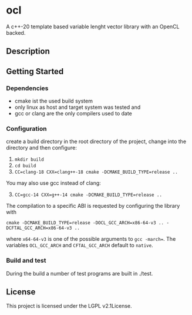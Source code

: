 # ocl

A c++-20 template based variable lenght vector library with an OpenCL
backed.

## Description

## Getting Started

### Dependencies

- cmake ist the used build system
- only linux as host and target system was tested and
- gcc or clang are the only compilers used to date

### Configuration

create a build directory in the root directory of the project,
change into the directory and then configure:

1. `mkdir build`
2. `cd build`
3. `CC=clang-18 CXX=clang++-18 cmake -DCMAKE_BUILD_TYPE=release ..`

You may also use gcc instead of clang:

3. `CC=gcc-14 CXX=g++-14 cmake -DCMAKE_BUILD_TYPE=release ..`

The compilation to a specific ABI is requested by configuring the library with

`cmake -DCMAKE_BUILD_TYPE=release -DOCL_GCC_ARCH=x86-64-v3 .. -DCFTAL_GCC_ARCH=x86-64-v3 ..`

where `x64-64-v3` is one of the possible arguments to `gcc -march=`.
The variables `OCL_GCC_ARCH` and `CFTAL_GCC_ARCH` default to `native`.


### Build and test

During the build a number of test programs are built in ./test.

## License

This project is licensed under the LGPL v2.1License.
